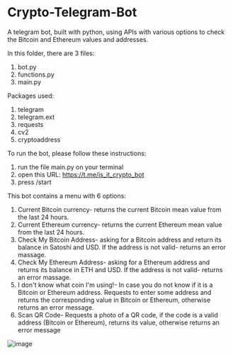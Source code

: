 # Crypto-Telegram-Bot
A telegram bot, built with python, using APIs with various options to check the Bitcoin and Ethereum values and addresses.

In this folder, there are 3 files:
1. bot.py
2. functions.py
3. main.py

Packages used:
1. telegram
2. telegram.ext
3. requests
4. cv2
5. cryptoaddress

To run the bot, please follow these instructions:
1. run the file main.py on your terminal
2. open this URL: https://t.me/is_it_crypto_bot 
3. press /start

This bot contains a menu with 6 options:
1. Current Bitcoin currency- returns the current Bitcoin mean value from the last 24 hours.
2. Current Ethereum currency- returns the current Ethereum mean value from the last 24 hours.
3. Check My Bitcoin Address- asking for a Bitcoin address and return its balance in Satoshi and USD. If the address is not valid- returns an error massage.  
4. Check My Ethereum Address- asking for a Ethereum address and returns its balance in ETH and USD. If the address is not valid- returns an error massage.  
5. I don't know what coin I'm using!- In case you do not know if it is a Bitcoin or Ethereum address. Requests to enter some address and returns the corresponding value in Bitcoin or Ethereum, otherwise returns an error message.
6. Scan QR Code- Requests a photo of a QR code, if the code is a valid address (Bitcoin or Ethereum), returns its value, otherwise returns an error message

![image](https://user-images.githubusercontent.com/69580046/144607962-72e40527-5e5f-4f64-b05f-e80e81e41647.png)
